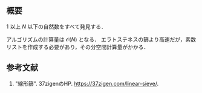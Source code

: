 ## 概要

$1$ 以上 $N$ 以下の自然数をすべて発見する．

アルゴリズムの計算量は $\mathcal{O}(N)$ となる．
エラトステネスの篩より高速だが，素数リストを作成する必要があり，その分空間計算量がかかる．


## 参考文献

1. "線形篩". 37zigenのHP. <https://37zigen.com/linear-sieve/>.
